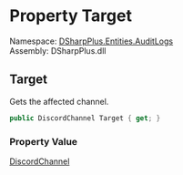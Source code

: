 # Property Target

Namespace: [DSharpPlus.Entities.AuditLogs](DSharpPlus.Entities.AuditLogs.md)  
Assembly: DSharpPlus.dll

## <a id="DSharpPlus_Entities_AuditLogs_DiscordAuditLogChannelEntry_Target"></a>Target

Gets the affected channel.

```csharp
public DiscordChannel Target { get; }
```

### Property Value

[DiscordChannel](DSharpPlus.Entities.DiscordChannel.md)

